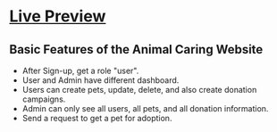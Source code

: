 # [Live Preview](https://second-chance-8f474.web.app)

## Basic Features of the Animal Caring Website
- After Sign-up, get a role "user".
- User and Admin have different dashboard.
- Users can create pets, update, delete, and also create donation campaigns.
- Admin can only see all users, all pets, and all donation information.
- Send a request to get a pet for adoption.